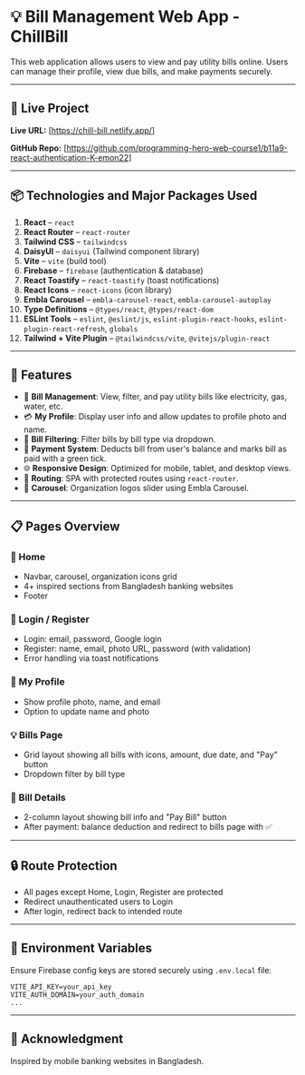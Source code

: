 # 💡 Bill Management Web App - ChillBill

This web application  allows users to view and pay utility bills online. Users can manage their profile, view due bills, and make payments securely. 

---

## 🚀 Live Project

**Live URL:** [https://chill-bill.netlify.app/]

**GitHub Repo:** [https://github.com/programming-hero-web-course1/b11a9-react-authentication-K-emon22]

---

## 📦 Technologies and Major Packages Used

1. **React** – `react`
2. **React Router** – `react-router`
3. **Tailwind CSS** – `tailwindcss`
4. **DaisyUI** – `daisyui` (Tailwind component library)
5. **Vite** – `vite` (build tool)
6. **Firebase** – `firebase` (authentication & database)
7. **React Toastify** – `react-toastify` (toast notifications)
8. **React Icons** – `react-icons` (icon library)
9. **Embla Carousel** – `embla-carousel-react`, `embla-carousel-autoplay`
10. **Type Definitions** – `@types/react`, `@types/react-dom`
11. **ESLint Tools** – `eslint`, `@eslint/js`, `eslint-plugin-react-hooks`, `eslint-plugin-react-refresh`, `globals`
12. **Tailwind + Vite Plugin** – `@tailwindcss/vite`, `@vitejs/plugin-react`

---

## 🧩 Features

- 🧾 **Bill Management**: View, filter, and pay utility bills like electricity, gas, water, etc.
- 💳 **My Profile**: Display user info and allow updates to profile photo and name.
- 🧠 **Bill Filtering**: Filter bills by bill type via dropdown.
- 🧮 **Payment System**: Deducts bill from user's balance and marks bill as paid with a green tick.
- 🌐 **Responsive Design**: Optimized for mobile, tablet, and desktop views.
- 🔁 **Routing**: SPA with protected routes using `react-router`.
- 🎯 **Carousel**: Organization logos slider using Embla Carousel.

---

## 📋 Pages Overview

### 🔷 Home

- Navbar, carousel, organization icons grid
- 4+ inspired sections from Bangladesh banking websites
- Footer

### 🔐 Login / Register

- Login: email, password, Google login
- Register: name, email, photo URL, password (with validation)
- Error handling via toast notifications

### 👤 My Profile

- Show profile photo, name, and email
- Option to update name and photo

### 💡 Bills Page

- Grid layout showing all bills with icons, amount, due date, and "Pay" button
- Dropdown filter by bill type

### 📄 Bill Details

- 2-column layout showing bill info and "Pay Bill" button
- After payment: balance deduction and redirect to bills page with ✅

---

## 🔒 Route Protection

- All pages except Home, Login, Register are protected
- Redirect unauthenticated users to Login
- After login, redirect back to intended route

---

## 🔑 Environment Variables

Ensure Firebase config keys are stored securely using `.env.local` file:

```
VITE_API_KEY=your_api_key
VITE_AUTH_DOMAIN=your_auth_domain
...

```

---

## 🙌 Acknowledgment

Inspired by mobile banking websites in Bangladesh. 
